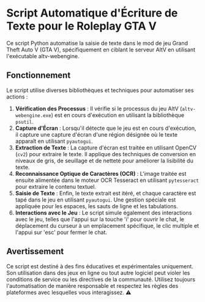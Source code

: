 # Script Automatique d'Écriture de Texte pour le Roleplay GTA V

Ce script Python automatise la saisie de texte dans le mod de jeu Grand Theft Auto V (GTA V), spécifiquement en ciblant le serveur AltV en utilisant l'exécutable altv-webengine.

## Fonctionnement

Le script utilise diverses bibliothèques et techniques pour automatiser ses actions :

1. **Vérification des Processus** : Il vérifie si le processus du jeu AltV (`altv-webengine.exe`) est en cours d'exécution en utilisant la bibliothèque `psutil`.
2. **Capture d'Écran** : Lorsqu'il détecte que le jeu est en cours d'exécution, il capture une capture d'écran d'une région désignée où le texte apparaît en utilisant `pyautogui`.
3. **Extraction de Texte** : La capture d'écran est traitée en utilisant OpenCV (`cv2`) pour extraire le texte. Il applique des techniques de conversion en niveaux de gris, de seuillage et de netteté pour améliorer la lisibilité du texte.
4. **Reconnaissance Optique de Caractères (OCR)** : L'image traitée est ensuite alimentée dans le moteur OCR Tesseract en utilisant `pytesseract` pour extraire le contenu textuel.
5. **Saisie de Texte** : Enfin, le texte extrait est itéré, et chaque caractère est tapé dans le jeu en utilisant `pyautogui`. Une gestion spéciale est appliquée pour les espaces, les sauts de ligne et les tabulations.
6. **Interactions avec le Jeu** : Le script simule également des interactions avec le jeu, telles que l'appui sur la touche 'i' pour ouvrir le chat, le déplacement du curseur à un emplacement spécifique, le clic multiple et l'appui sur 'esc' pour fermer le chat.

## Avertissement

Ce script est destiné à des fins éducatives et expérimentales uniquement. Son utilisation dans des jeux en ligne ou tout autre logiciel peut violer les conditions de service ou les directives de la communauté. Utilisez toujours l'automatisation de manière responsable et respectez les règles des plateformes avec lesquelles vous interagissez. ⚠️
